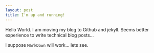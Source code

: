 ```yaml
---
layout: post
title: I'm up and running!
---
```


Hello World. I am moving my blog to Github and jekyll. Seems better experience to write technical blog posts...

I suppose `MarkDown` will work... lets see.